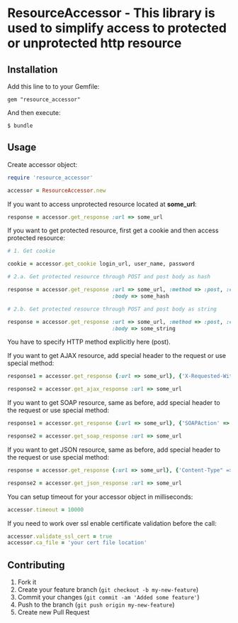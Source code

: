 # ResourceAccessor - This library is used to simplify access to protected or unprotected http resource

## Installation

Add this line to to your Gemfile:

    gem "resource_accessor"

And then execute:

    $ bundle

## Usage

Create accessor object:

```ruby
require 'resource_accessor'

accessor = ResourceAccessor.new
```

If you want to access unprotected resource located at **some_url**:

```ruby
response = accessor.get_response :url => some_url
```

If you want to get protected resource, first get a cookie and then access protected resource:

```ruby
# 1. Get cookie

cookie = accessor.get_cookie login_url, user_name, password

# 2.a. Get protected resource through POST and post body as hash

response = accessor.get_response :url => some_url, :method => :post, :cookie => cookie,
                                 :body => some_hash

# 2.b. Get protected resource through POST and post body as string

response = accessor.get_response :url => some_url, :method => :post, :cookie => cookie,
                                 :body => some_string
```
You have to specify HTTP method explicitly here (post).

If you want to get AJAX resource, add special header to the request or use special method:

```ruby
response1 = accessor.get_response {:url => some_url}, {'X-Requested-With' => 'XMLHttpRequest'}

response2 = accessor.get_ajax_response :url => some_url
```

If you want to get SOAP resource, same as before, add special header to the request or use special method:

```ruby
response1 = accessor.get_response {:url => some_url}, {'SOAPAction' => 'someSoapOperation', 'Content-Type' => 'text/xml;charset=UTF-8'}

response2 = accessor.get_soap_response :url => some_url
```

If you want to get JSON resource, same as before, add special header to the request or use special method:

```ruby
response = accessor.get_response {:url => some_url}, {'Content-Type" => "application/json;charset=UTF-8'}

response2 = accessor.get_json_response :url => some_url
```

You can setup timeout for your accessor object in milliseconds:

```ruby
accessor.timeout = 10000
```

If you need to work over ssl enable certificate validation before the call:

```ruby
accessor.validate_ssl_cert = true
accessor.ca_file = 'your cert file location'
```


## Contributing

1. Fork it
2. Create your feature branch (`git checkout -b my-new-feature`)
3. Commit your changes (`git commit -am 'Added some feature'`)
4. Push to the branch (`git push origin my-new-feature`)
5. Create new Pull Request